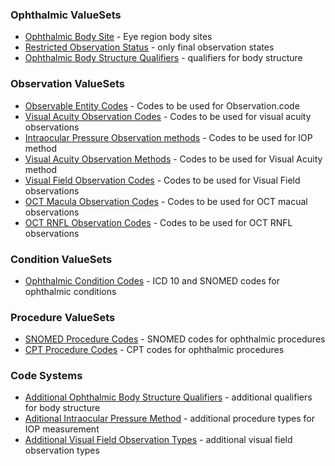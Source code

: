 
### Ophthalmic ValueSets
* [Ophthalmic Body Site](ValueSet-body-site-eye.html) - Eye region body sites
* [Restricted Observation Status](ValueSet-observation-final-status.html) - only final observation states
* [Ophthalmic Body Structure Qualifiers](ValueSet-qualifiers.html) - qualifiers for body structure

### Observation ValueSets
* [Observable Entity Codes](ValueSet-observable-entities.html) - Codes to be used for Observation.code
* [Visual Acuity Observation Codes](ValueSet-observation-visual-acuity.html) - Codes to be used for visual acuity observations
* [Intraocular Pressure Observation methods](ValueSet-iop-methods.html) - Codes to be used for IOP method
* [Visual Acuity Observation Methods](ValueSet-observation-va-methods.html) - Codes to be used for Visual Acuity method
* [Visual Field Observation Codes](ValueSet-observation-visual-field.html) - Codes to be used for Visual Field observations
* [OCT Macula Observation Codes](ValueSet-observation-oct-macula.html) - Codes to be used for OCT macual observations
* [OCT RNFL Observation Codes](ValueSet-observation-oct-rnfl.html) - Codes to be used for OCT RNFL observations


### Condition ValueSets
* [Ophthalmic Condition Codes](ValueSet-conditions.html) - ICD 10 and SNOMED codes for ophthalmic conditions

### Procedure ValueSets
* [SNOMED Procedure Codes](ValueSet-procedure-snomed.html) - SNOMED codes for ophthalmic procedures
* [CPT Procedure Codes](ValueSet-procedure-cpt.html) - CPT codes for ophthalmic procedures

### Code Systems
* [Additional Ophthalmic Body Structure Qualifiers](CodeSystem-qualifiers.html) - additional qualifiers for body structure
* [Aditional Intraocular Pressure Method](CodeSystem-iop-methods.html) - additional procedure types for IOP measurement
* [Additional Visual Field Observation Types](CodeSystem-visual-field-observations.html) - additional visual field observation types

